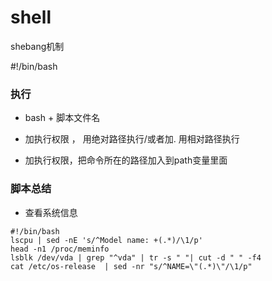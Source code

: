 # shell

shebang机制

#!/bin/bash



### 执行

- bash + 脚本文件名

- 加执行权限 ， 用绝对路径执行/或者加. 用相对路径执行
- 加执行权限，把命令所在的路径加入到path变量里面





### 脚本总结

- 查看系统信息

~~~
#!/bin/bash
lscpu | sed -nE 's/^Model name: +(.*)/\1/p'
head -n1 /proc/meminfo
lsblk /dev/vda | grep "^vda" | tr -s " "| cut -d " " -f4
cat /etc/os-release  | sed -nr "s/^NAME=\"(.*)\"/\1/p"
~~~



















